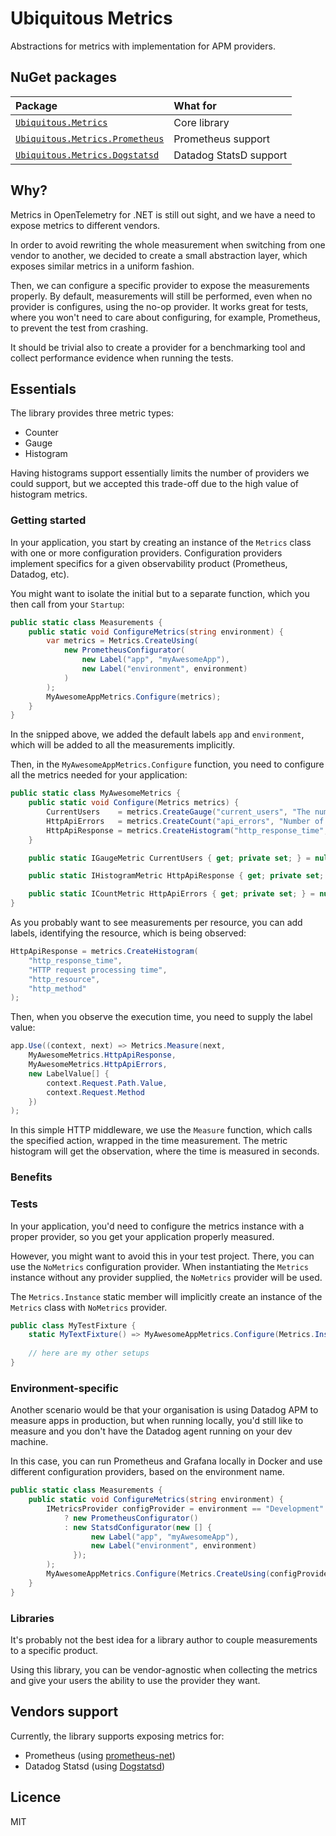 # Ubiquitous Metrics

Abstractions for metrics with implementation for APM providers.

## NuGet packages

| Package | What for |
| :------ | :------- |
| [`Ubiquitous.Metrics`](https://www.nuget.org/packages/Ubiquitous.Metrics/) | Core library |
| [`Ubiquitous.Metrics.Prometheus`](https://www.nuget.org/packages/Ubiquitous.Metrics.Prometheus/) | Prometheus support |
| [`Ubiquitous.Metrics.Dogstatsd`](https://www.nuget.org/packages/Ubiquitous.Metrics.Dogstatsd/) | Datadog StatsD support |

## Why?

Metrics in OpenTelemetry for .NET is still out sight, and we have a need to expose metrics to different vendors.

In order to avoid rewriting the whole measurement when switching from one vendor to another, we decided to create a
small abstraction layer, which exposes similar metrics in a uniform fashion.

Then, we can configure a specific provider to expose the measurements properly. By default, measurements will still be
performed, even when no provider is configures, using the no-op provider. It works great for tests, where you won't need
to care about configuring, for example, Prometheus, to prevent the test from crashing.

It should be trivial also to create a provider for a benchmarking tool and collect performance evidence when running the
tests.

## Essentials

The library provides three metric types:

- Counter
- Gauge
- Histogram

Having histograms support essentially limits the number of providers we could support, but we accepted this trade-off
due to the high value of histogram metrics.

### Getting started

In your application, you start by creating an instance of the `Metrics` class with one or more configuration providers.
Configuration providers implement specifics for a given observability product (Prometheus, Datadog, etc).

You might want to isolate the initial but to a separate function, which you then call from your `Startup`:

```csharp
public static class Measurements {
    public static void ConfigureMetrics(string environment) {
        var metrics = Metrics.CreateUsing(
            new PrometheusConfigurator(
                new Label("app", "myAwesomeApp"),
                new Label("environment", environment)
            )
        );
        MyAwesomeAppMetrics.Configure(metrics);
    }
}
```

In the snipped above, we added the default labels `app` and `environment`, which will be added to all the measurements implicitly.

Then, in the `MyAwesomeAppMetrics.Configure` function, you need to configure all the metrics needed for your
application:

```csharp
public static class MyAwesomeMetrics {
    public static void Configure(Metrics metrics) {
        CurrentUsers    = metrics.CreateGauge("current_users", "The number of users on the site");
        HttpApiErrors   = metrics.CreateCount("api_errors", "Number of requests, which failed");
        HttpApiResponse = metrics.CreateHistogram("http_response_time", "HTTP request processing time");
    }

    public static IGaugeMetric CurrentUsers { get; private set; } = null!;

    public static IHistogramMetric HttpApiResponse { get; private set; } = null!;

    public static ICountMetric HttpApiErrors { get; private set; } = null!;
}
```

As you probably want to see measurements per resource, you can add labels, identifying the resource, which is being observed:

```csharp
HttpApiResponse = metrics.CreateHistogram(
    "http_response_time", 
    "HTTP request processing time",
    "http_resource",
    "http_method"
);
```

Then, when you observe the execution time, you need to supply the label value:

```csharp
app.Use((context, next) => Metrics.Measure(next, 
    MyAwesomeMetrics.HttpApiResponse, 
    MyAwesomeMetrics.HttpApiErrors, 
    new LabelValue[] {
        context.Request.Path.Value,
        context.Request.Method
    })
); 
```

In this simple HTTP middleware, we use the `Measure` function, which calls the specified action, wrapped in the time measurement.
The metric histogram will get the observation, where the time is measured in seconds.

### Benefits

### Tests

In your application, you'd need to configure the metrics instance with a proper provider, so you get your application properly measured.

However, you might want to avoid this in your test project. There, you can use the `NoMetrics` configuration provider. When instantiating the `Metrics` instance without any provider supplied, the `NoMetrics` provider will be used.

The `Metrics.Instance` static member will implicitly create an instance of the `Metrics` class with `NoMetrics` provider.

```csharp
public class MyTestFixture {
    static MyTextFixture() => MyAwesomeAppMetrics.Configure(Metrics.Instance);
    
    // here are my other setups
}
```

### Environment-specific

Another scenario would be that your organisation is using Datadog APM to measure apps in production, but when running locally, you'd still like to measure and you don't have the Datadog agent running on your dev machine.

In this case, you can run Prometheus and Grafana locally in Docker and use different configuration providers, based on the environment name.

```csharp
public static class Measurements {
    public static void ConfigureMetrics(string environment) {
        IMetricsProvider configProvider = environment == "Development"
            ? new PrometheusConfigurator()
            : new StatsdConfigurator(new [] {
                  new Label("app", "myAwesomeApp"),
                  new Label("environment", environment)
              });
        );
        MyAwesomeAppMetrics.Configure(Metrics.CreateUsing(configProvider));
    }
}
```

### Libraries

It's probably not the best idea for a library author to couple measurements to a specific product.

Using this library, you can be vendor-agnostic when collecting the metrics and give your users the ability to use the provider they want.

## Vendors support

Currently, the library supports exposing metrics for:

- Prometheus (using [prometheus-net](https://github.com/prometheus-net/prometheus-net))
- Datadog Statsd (using [Dogstatsd](https://github.com/DataDog/dogstatsd-csharp-client))

## Licence

MIT